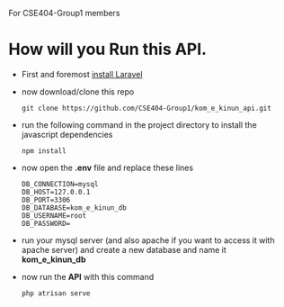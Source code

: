 For CSE404-Group1 members

# How will you Run this API.

* First and foremost [install Laravel](https://laravel.com/docs/5.5/installation)


* now download/clone this repo

      git clone https://github.com/CSE404-Group1/kom_e_kinun_api.git

* run the following command in the project directory to install the javascript dependencies

      npm install 
    
* now open the **.env** file and replace these lines 

      DB_CONNECTION=mysql
      DB_HOST=127.0.0.1
      DB_PORT=3306
      DB_DATABASE=kom_e_kinun_db
      DB_USERNAME=root
      DB_PASSWORD=
    
* run your mysql server (and also apache if you want to access it with apache server) and create a new database and name it **kom_e_kinun_db**

* now run the **API** with this command 

      php atrisan serve
